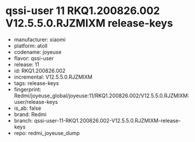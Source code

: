 # qssi-user 11 RKQ1.200826.002 V12.5.5.0.RJZMIXM release-keys
- manufacturer: xiaomi
- platform: atoll
- codename: joyeuse
- flavor: qssi-user
- release: 11
- id: RKQ1.200826.002
- incremental: V12.5.5.0.RJZMIXM
- tags: release-keys
- fingerprint: Redmi/joyeuse_global/joyeuse:11/RKQ1.200826.002/V12.5.5.0.RJZMIXM:user/release-keys
- is_ab: false
- brand: Redmi
- branch: qssi-user-11-RKQ1.200826.002-V12.5.5.0.RJZMIXM-release-keys
- repo: redmi_joyeuse_dump
